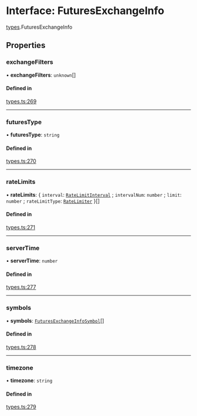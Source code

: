 # Interface: FuturesExchangeInfo

[types](../modules/types.md).FuturesExchangeInfo

## Properties

### exchangeFilters

• **exchangeFilters**: `unknown`[]

#### Defined in

[types.ts:269](https://github.com/Altamoon/altamoon/blob/f3d1f5e/app/api/types.ts#L269)

___

### futuresType

• **futuresType**: `string`

#### Defined in

[types.ts:270](https://github.com/Altamoon/altamoon/blob/f3d1f5e/app/api/types.ts#L270)

___

### rateLimits

• **rateLimits**: { `interval`: [`RateLimitInterval`](../modules/types.md#ratelimitinterval) ; `intervalNum`: `number` ; `limit`: `number` ; `rateLimitType`: [`RateLimiter`](../modules/types.md#ratelimiter)  }[]

#### Defined in

[types.ts:271](https://github.com/Altamoon/altamoon/blob/f3d1f5e/app/api/types.ts#L271)

___

### serverTime

• **serverTime**: `number`

#### Defined in

[types.ts:277](https://github.com/Altamoon/altamoon/blob/f3d1f5e/app/api/types.ts#L277)

___

### symbols

• **symbols**: [`FuturesExchangeInfoSymbol`](types.FuturesExchangeInfoSymbol.md)[]

#### Defined in

[types.ts:278](https://github.com/Altamoon/altamoon/blob/f3d1f5e/app/api/types.ts#L278)

___

### timezone

• **timezone**: `string`

#### Defined in

[types.ts:279](https://github.com/Altamoon/altamoon/blob/f3d1f5e/app/api/types.ts#L279)
